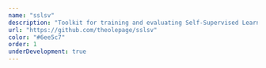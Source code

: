 ```yaml
---
name: "sslsv"
description: "Toolkit for training and evaluating Self-Supervised Learning (SSL) frameworks for Speaker Verification (SV)."
url: "https://github.com/theolepage/sslsv"
color: "#6ee5c7"
order: 1
underDevelopment: true
---
```

